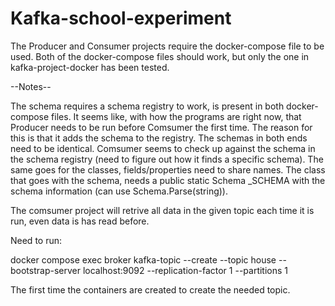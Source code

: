 # Kafka-school-experiment

The Producer and Consumer projects require the docker-compose file to be used. Both of the docker-compose files should work, but only the one in kafka-project-docker has been tested.

--Notes--

The schema requires a schema registry to work, is present in both docker-compose files.
It seems like, with how the programs are right now, that Producer needs to be run before Comsumer the first time. 
  The reason for this is that it adds the schema to the registry. 
  The schemas in both ends need to be identical. Comsumer seems to check up against the schema in the schema registry (need to figure out how it finds a specific schema).
    The same goes for the classes, fields/properties need to share names. 
    The class that goes with the schema, needs a public static Schema _SCHEMA with the schema information (can use Schema.Parse(string)).
    
The comsumer project will retrive all data in the given topic each time it is run, even data is has read before.

Need to run:

  docker compose exec broker kafka-topic --create --topic house --bootstrap-server localhost:9092 --replication-factor 1 --partitions 1
  
The first time the containers are created to create the needed topic.
